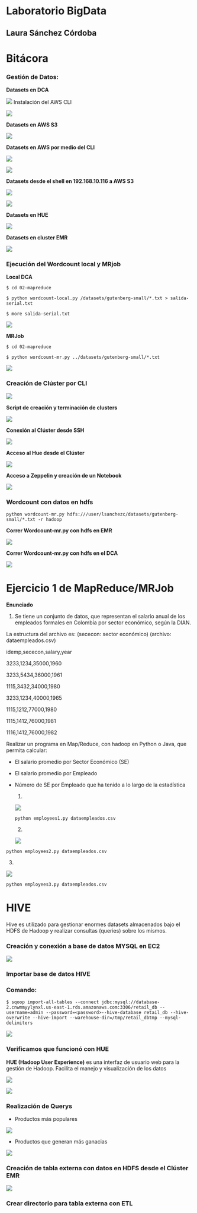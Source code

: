 # Laboratorio BigData

## Laura Sánchez Córdoba

# Bitácora

### Gestión de Datos:

**Datasets en DCA**

**![](http://imgfz.com/i/qp5ir0M.png)**
Instalación del AWS CLI

**![](http://imgfz.com/i/GSUc94b.png)**

**Datasets en AWS S3**

 **![](http://imgfz.com/i/djt4Dkf.png)**
 
**Datasets en AWS por medio del CLI**
 
 **![](http://imgfz.com/i/mIqaMhB.png)**
 
 **![](http://imgfz.com/i/fdC5sKJ.png)**
 
**Datasets desde el shell en 192.168.10.116 a AWS S3**
 
  **![](http://imgfz.com/i/wamyovF.png)**
  
  **![](http://imgfz.com/i/kzFxbaj.png)**
  
 **Datasets en HUE**
  
  **![](http://imgfz.com/i/6nsYyXF.png)**
  
  **Datasets en cluster EMR** 
  
  **![](http://imgfz.com/i/fnEilRB.png)**
  
 ### Ejecución del Wordcount local y MRjob
  
 **Local DCA**
 ```
 $ cd 02-mapreduce
 
 $ python wordcount-local.py /datasets/gutenberg-small/*.txt > salida-serial.txt 
 
 $ more salida-serial.txt
  ```
  **![](http://imgfz.com/i/U9mAvGt.png)**
  
 **MRJob**
 ```
 $ cd 02-mapreduce
 
 $ python wordcount-mr.py ../datasets/gutenberg-small/*.txt
 ``` 
 **![](http://imgfz.com/i/GL12x8i.png)**
  

 ### Creación de Clúster por CLI 
  
  **![](http://imgfz.com/i/au9j0PC.png)**
  
  **Script de creación y terminación de clusters**
  
  **![](http://imgfz.com/i/GwFpRJY.png)**
  
  **Conexión al Clúster desde SSH** 
  
  **![](http://imgfz.com/i/MV3UnI5.png)**
  
  **Acceso al Hue desde el Clúster**
  
  **![](http://imgfz.com/i/DKkPh2t.png)**
  
  **Acceso a Zeppelin y creación de un Notebook** 
  
  **![](http://imgfz.com/i/rHj582P.png)**

### Wordcount con datos en hdfs
```
python wordcount-mr.py hdfs:///user/lsanchezc/datasets/gutenberg-small/*.txt -r hadoop
```

**Correr Wordcount-mr.py con hdfs en EMR** 

**![](http://imgfz.com/i/tSR4BW3.png)**
  
**Correr Wordcount-mr.py con hdfs en el  DCA** 

**![](http://imgfz.com/i/YthCGFo.png)**

 # Ejercicio 1 de MapReduce/MRJob
  
  **Enunciado**
  
1. Se tiene un conjunto de datos, que representan el salario anual de los empleados formales en Colombia por sector económico, según la DIAN.

La estructura del archivo es: (sececon: sector económico) (archivo: dataempleados.csv)

idemp,sececon,salary,year

3233,1234,35000,1960

3233,5434,36000,1961

1115,3432,34000,1980

3233,1234,40000,1965

1115,1212,77000,1980

1115,1412,76000,1981

1116,1412,76000,1982

Realizar un programa en Map/Reduce, con hadoop en Python o Java, que permita calcular:

- El salario promedio por Sector Económico (SE)
- El salario promedio por Empleado
- Número de SE por Empleado que ha tenido a lo largo de la estadística
  
  1. 
  **![](http://imgfz.com/i/XsNGOtJ.png)**
  
  ```python employees1.py dataempleados.csv```
  
  2.
  **![](http://imgfz.com/i/rN5m7MD.png)**
  
 ```python employees2.py dataempleados.csv```
  
  3.
  **![](http://imgfz.com/i/Jz9kAI3.png)**
  
 ```python employees3.py dataempleados.csv```
 
# HIVE

Hive es utilizado para gestionar enormes datasets almacenados bajo el HDFS de Hadoop y realizar consultas (queries) sobre los mismos. 

### Creación y conexión a base de datos MYSQL en EC2 
**![](http://imgfz.com/i/d1Hf0QO.png)**

### Importar base de datos  HIVE 
### Comando: 

```
$ sqoop import-all-tables --connect jdbc:mysql://database-2.cnwmmyylynxl.us-east-1.rds.amazonaws.com:3306/retail_db --username=admin --password=<password>--hive-database retail_db --hive-overwrite --hive-import --warehouse-dir=/tmp/retail_dbtmp --mysql-delimiters 
```
**![](http://imgfz.com/i/HjEsZnP.png)**

### Verificamos que funcionó con HUE 
**HUE (Hadoop User Experience)** es una interfaz de usuario web para la gestión de Hadoop. 
Facilita el manejo y visualización de los datos

**![](http://imgfz.com/i/rhBkamo.png)**

**![](http://imgfz.com/i/uIh8m6J.png)**

### Realización de Querys  
- Productos más populares 

**![](http://imgfz.com/i/2G0YX9C.png)**

- Productos que generan más ganacias 

**![](http://imgfz.com/i/7ljmwIQ.png)**

### Creación de tabla externa con datos en HDFS desde el Clúster EMR 

**![](http://imgfz.com/i/2rm6DfE.png)**

### Crear directorio para tabla externa con ETL  

**![]()**
**![]()**
**![]()**
**![]()**
**![]()**
